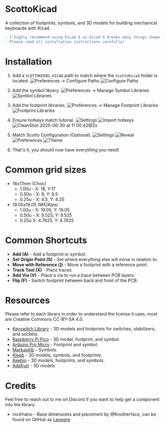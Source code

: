 # ScottoKicad

A collection of footprints, symbols, and 3D models for building mechanical keyboards with Kicad.

```diff
- I highly recommend using Kicad 8 as Kicad 9 breaks many things shown in my tutorial!
- Please read all installation instructions carefully!
```
# Installation

1. Add a `SCOTTOKEEBS_KICAD` path to match where the `ScottoKicad` folder is located.
   ![Preferences -> Configure Paths](https://github.com/joe-scotto/scottokeebs/assets/8194147/5163f9db-0dfa-4ae7-ba4a-295114c5c051)
   ![Configure Paths](https://github.com/joe-scotto/scottokeebs/assets/8194147/28e6b534-e96d-4a14-9fd1-886b87db1c7b)

2. Add the symbol library.
   ![Preferences -> Manage Symbol Libraries](https://github.com/joe-scotto/scottokeebs/assets/8194147/d76cbe33-e155-46d1-98df-d8cd789688e6)
   ![Symbol Libraries](https://github.com/joe-scotto/scottokeebs/assets/8194147/e165293a-2aba-4269-a040-300297fd4089)

3. Add the footprint libraries.
   ![Preferences -> Manage Footprint Libraries](https://github.com/joe-scotto/scottokeebs/assets/8194147/f4105958-389d-4a0a-96d6-8b4eb98136e7)
   ![Footprint Libraries](https://github.com/joe-scotto/scottokeebs/assets/8194147/68367a4b-eca6-4440-8bf4-b6bf8ef522fa)      

4. Ensure hotkeys match tutorial.
   ![Settings](https://github.com/user-attachments/assets/f1a60960-1f94-4a19-bebf-56c879f6c1ca)
   ![Import hotkeys](https://github.com/user-attachments/assets/28e20294-f04c-4c9c-839b-9fe0041b37df)
   ![CleanShot 2025-06-30 at 11 00 42@2x](https://github.com/user-attachments/assets/6a8d607f-21dd-4ee1-996e-339324213b35)
   
5. Match Scotto Configuration (Optional).
   ![Settings](https://github.com/user-attachments/assets/f1a60960-1f94-4a19-bebf-56c879f6c1ca)
   ![Reveal](https://github.com/user-attachments/assets/87338725-3b15-4937-a50c-82d00e35da3f)
   ![Preferences](https://github.com/user-attachments/assets/d9eadf5c-ece8-41c3-9d04-bc2e3a77d2b4)
   ![Theme](https://github.com/user-attachments/assets/e94a621d-5d37-4712-b99f-b7f880ecb142)

6. That's it, you should now have everything you need!

# Common grid sizes

-   18x17mm (Choc)
    -   1.00u - X: 18, Y:17
    -   0.50u - X: 9, Y: 8.5
    -   0.25u - X: 4.5, Y: 4.25
-   19.05x19.05 (MX/Alps)
    -   1.00u - X: 19.05, Y: 19.05
    -   0.50u - X: 9.525, Y: 9.525
    -   0.25u X: 4.7625, Y: 4.7625

# Common Shortcuts

-   **Add (A)** - Add a footprint or symbol.
-   **Set Origin Point (S)** - Set where everything else will move in relation to.
-   **Move with Reference (])** - Move a footprint with a reference point.
-   **Track Tool (X)** - Place traces
-   **Add Via (V)** - Place a via to run a trace between PCB layers.
-   **Flip (F)** - Switch footprint between back and front of the PCB.

# Resources

Please refer to each library in order to understand the license it uses, most are Creative Commons CC-BY-SA 4.0.

-   [Keyswitch Library](https://github.com/kiswitch/kiswitch/tree/main) - 3D models and footprints for switches, stabilizers, and sockets.
-   [Raspberry Pi Pico](https://github.com/ncarandini/KiCad-RP-Pico) - 3D model, footprint, and symbol.
-   [Arduino Pro Micro](https://github.com/g200kg/kicad-lib-arduino) - Footprint and symbol.
-   [Marbastlib](https://github.com/ebastler/marbastlib) - Symbols.
-   [Kleeb](https://github.com/crides/kleeb) - 3D models, symbols, and footprints.
-   [Keebio](https://github.com/keebio/Keebio-Parts.pretty) - 3D models, footprints, and symbols.
-   [Adafruit](https://github.com/adafruit/Adafruit_CAD_Parts/tree/main?tab=MIT-1-ov-file#readme) - 3D models

# Credits

Feel free to reach out to me on Discord if you want to help get a component into the library.

-   nice!nano - Base dimensions and placement by @Knotherface, can be found on GitHub as [Leopere](https://github.com/Leopere).
